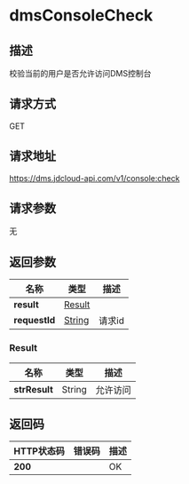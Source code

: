 # dmsConsoleCheck


## 描述
校验当前的用户是否允许访问DMS控制台

## 请求方式
GET

## 请求地址
https://dms.jdcloud-api.com/v1/console:check


## 请求参数
无


## 返回参数
|名称|类型|描述|
|---|---|---|
|**result**|[Result](dmsconsolecheck#result)| |
|**requestId**|[String](dmsconsolecheck#result)|请求id|

### <div id="result">Result</div>
|名称|类型|描述|
|---|---|---|
|**strResult**|String|允许访问|

## 返回码
|HTTP状态码|错误码|描述|
|---|---|---|
|**200**||OK|
